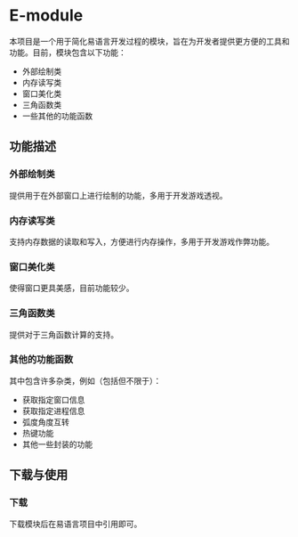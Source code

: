 # E-module

本项目是一个用于简化易语言开发过程的模块，旨在为开发者提供更方便的工具和功能。目前，模块包含以下功能：

- 外部绘制类
- 内存读写类
- 窗口美化类
- 三角函数类
- 一些其他的功能函数

## 功能描述

### 外部绘制类
提供用于在外部窗口上进行绘制的功能，多用于开发游戏透视。

### 内存读写类
支持内存数据的读取和写入，方便进行内存操作，多用于开发游戏作弊功能。

### 窗口美化类
使得窗口更具美感，目前功能较少。

### 三角函数类
提供对于三角函数计算的支持。

### 其他的功能函数
其中包含许多杂类，例如（包括但不限于）：
- 获取指定窗口信息
- 获取指定进程信息
- 弧度角度互转
- 热键功能
- 其他一些封装的功能

## 下载与使用

### 下载

下载模块后在易语言项目中引用即可。
